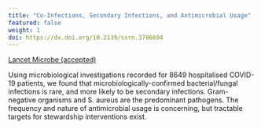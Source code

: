 ```yaml
---
title: "Co-Infections, Secondary Infections, and Antimicrobial Usage"
featured: false
weight: 1
doi: https://dx.doi.org/10.2139/ssrn.3786694
---
```


[Lancet Microbe (accepted)]({{page.doi}})

Using microbiological investigations recorded for 8649 hospitalised
COVID-19 patients, we found that microbiologically-confirmed
bacterial/fungal infections is rare, and more likely to be secondary
infections. Gram-negative organisms and S. aureus are the predominant
pathogens. The frequency and nature of antimicrobial usage is
concerning, but tractable targets for stewardship interventions exist.
